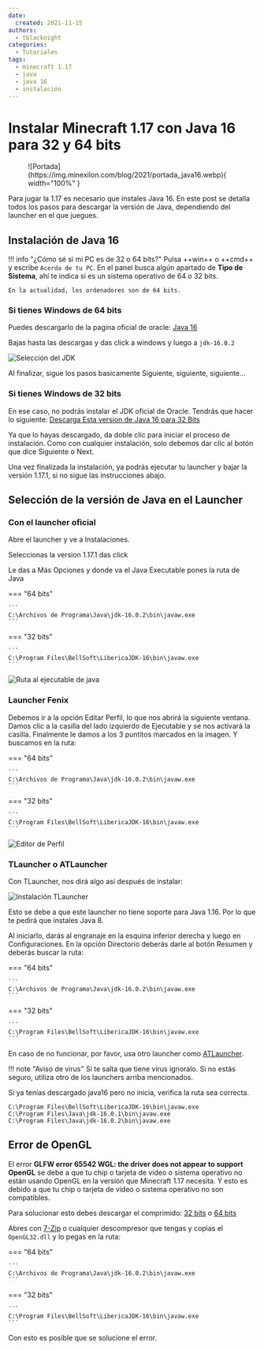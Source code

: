 ```yaml
---
date:
  created: 2021-11-15
authors:
  - tblacknight
categories:
  - Tutoriales
tags:
  - minecraft 1.17
  - java
  - java 16
  - instalación
---
```


# Instalar Minecraft 1.17 con Java 16 para 32 y 64 bits

<figure markdown="span">
  ![Portada](https://img.minexilon.com/blog/2021/portada_java16.webp){ width="100%" }
</figure>

Para jugar la 1.17 es necesario que instales Java 16. En este post se detalla todos los pasos para descargar la versión de Java, dependiendo del launcher en el que juegues.

<!-- more -->

## Instalación de Java 16

!!! info "¿Cómo sé si mi PC es de 32 o 64 bits?"
    Pulsa ++win++ o ++cmd++ y escribe `Acerda de tu PC`. En el panel busca algún apartado de __Tipo de Sistema__, ahí te indica si es un sistema operativo de 64 o 32 bits.

    En la actualidad, los ordenadores son de 64 bits.

### Si tienes Windows de 64 bits

Puedes descargarlo de la pagina oficial de oracle: [Java 16](https://www.oracle.com/java/technologies/downloads/#java16-windows)

Bajas hasta las descargas y das click a windows y luego a `jdk-16.0.2`

![Selección del JDK](https://i.imgur.com/hjz1DOp.jpeg)

Al finalizar, sigue los pasos basicamente Siguiente, siguiente, siguiente...

### Si tienes Windows de 32 bits

En ese caso, no podrás instalar el JDK oficial de Oracle. Tendrás que hacer lo siguiente: [Descarga Esta version de Java 16 para 32 Bits](https://download.bell-sw.com/java/16.0.2+7/bellsoft-jdk16.0.2+7-windows-i586.msi)

Ya que lo hayas descargado, da doble clic para iniciar el proceso de instalación. Como con cualquier instalación, solo debemos dar clic al botón que dice Siguiente o Next.

Una vez finalizada la instalación, ya podrás ejecutar tu launcher y bajar la versión 1.17.1, si no sigue las instrucciones abajo.

## Selección de la versión de Java en el Launcher

### Con el launcher oficial
Abre el launcher y ve a Instalaciones.

Seleccionas la version 1.17.1 das click

Le das a Más Opciones y donde va el Java Executable pones la ruta de Java

=== "64 bits"

    ```
    C:\Archivos de Programa\Java\jdk-16.0.2\bin\javaw.exe
    ```

=== "32 bits"

    ```
    C:\Program Files\BellSoft\LibericaJDK-16\bin\javaw.exe
    ```

![Ruta al ejecutable de java](https://i.imgur.com/2kEfLFv.jpeg)

### Launcher Fenix
Debemos ir a la opción Editar Perfil, lo que nos abrirá la siguiente ventana. Damos clic a la casilla del lado izquierdo de Ejecutable y se nos activará la casilla. Finalmente le damos a los 3 puntitos marcados en la imagen. Y buscamos en la ruta:

=== "64 bits"

    ```
    C:\Archivos de Programa\Java\jdk-16.0.2\bin\javaw.exe
    ```

=== "32 bits"

    ```
    C:\Program Files\BellSoft\LibericaJDK-16\bin\javaw.exe
    ```

![Editor de Perfil](https://i.imgur.com/LIpqRN6.jpeg)

### TLauncher o ATLauncher

Con TLauncher, nos dirá algo así después de instalar:

![Instalación TLauncher](https://i.imgur.com/XFJqtND.png)

Esto se debe a que este launcher no tiene soporte para Java 1.16. Por lo que te pedirá que instales Java 8.

Al iniciarlo, darás al engranaje en la esquina inferior derecha y luego en Configuraciones. En la opción Directorio deberás darle al botón Resumen y deberás buscar la ruta:

=== "64 bits"

    ```
    C:\Archivos de Programa\Java\jdk-16.0.2\bin\javaw.exe
    ```

=== "32 bits"

    ```
    C:\Program Files\BellSoft\LibericaJDK-16\bin\javaw.exe
    ```

En caso de no funcionar, por favor, usa otro launcher como [ATLauncher](http://tlaun.ch/dl/mcl/exe).

!!! note "Aviso de virus"
    Si te salta que tiene virus ignoralo. Si no estás seguro, utiliza otro de los launchers arriba mencionados.

Si ya tenías descargado java16 pero no inicia, verifica la ruta sea correcta.

```
C:\Program Files\BellSoft\LibericaJDK-16\bin\javaw.exe
C:\Program Files\Java\jdk-16.0.1\bin\javaw.exe
C:\Program Files\Java\jdk-16.0.2\bin\javaw.exe
```

## Error de OpenGL
El error __GLFW error 65542 WGL: the driver does not appear to support OpenGL__ se debe a que tu chip o tarjeta de vídeo o sistema operativo no están usando OpenGL en la versión que Minecraft 1.17 necesita. Y esto es debido a que tu chip o tarjeta de vídeo o sistema operativo no son compatibles.

Para solucionar esto debes descargar el comprimido: [32 bits](https://minexilon.com/descargas/MesaForWindows-20.1.8.7z) o [64 bits](https://minexilon.com/descargas/MesaForWindows-x64-20.1.8.7z)

Abres con [7-Zip](https://www.7-zip.org/a/7z1900.msi) o cualquier descompresor que tengas y copias el `OpenGL32.dll` y lo pegas en la ruta:

=== "64 bits"

    ```
    C:\Archivos de Programa\Java\jdk-16.0.2\bin\javaw.exe
    ```

=== "32 bits"

    ```
    C:\Program Files\BellSoft\LibericaJDK-16\bin\javaw.exe
    ```

Con esto es posible que se solucione el error.